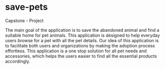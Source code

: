 # save-pets
Capstone - Project

The main goal of the application is to save the abandoned animal and find a suitable home for pet animals. This application is designed to help everyday users browse for a pet with all the pet details. Our idea of this application is to facilitate both users and organizations by making the adoption process effortless. This application is a one stop solution for all pet needs and accessories, which helps the users easier to find all the essential products accordingly.
